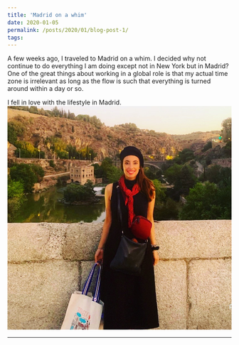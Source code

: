 ```yaml
---
title: 'Madrid on a whim'
date: 2020-01-05
permalink: /posts/2020/01/blog-post-1/
tags:
---
```



A few weeks ago, I traveled to Madrid on a whim. I decided why not continue to do everything I am doing except not in New York but in Madrid? One of the great things about working in a global role is that my actual time zone is irrelevant as long as the flow is such that everything is turned around within a day or so.

I fell in love with the lifestyle in Madrid. 
![](/images/Madrid.JPG)


------